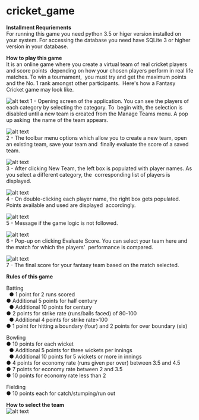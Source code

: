 # cricket_game
**Installment Requriements**<br/>
For running this game you need python 3.5 or higer version installed on your system.
For accessing the database you need have SQLite 3 or higher version in your database.

**How to play this game**<br/>
It is an online game where you create a virtual team of real cricket players and score points  depending on how your chosen players perform in real life matches. To win a tournament,  you must try and get the maximum points and the No. 1 rank amongst other participants.  Here's how a Fantasy Cricket game may look like. 

![alt text](Circket_1.PNG) 
1 - Opening screen of the application. You can see the players of each category by selecting the category. To  begin with, the selection is disabled until a new team is created from the Manage Teams menu. A pop up asking  the name of the team appears. 
 
![alt text](circket_6.png)  
2 - The toolbar menu options which allow you to create a new team, open an existing team, save your team and  finally evaluate the score of a saved team.
 
![alt text](Circket_2.png)   
 3 - After clicking New Team, the left box is populated with player names. As you select a different category, the  corresponding list of players is displayed. 

![alt text](Circket_3.png)  
4 - On double-clicking each player name, the right box gets populated. Points available and used are displayed  accordingly. 

![alt text](Circket_4.png)  
5 - Message if the game logic is not followed.

![alt text](circket_7.png)  
6 - Pop-up on clicking Evaluate Score. You can select your team here and the match for which the players'  performance is compared.  

![alt text](Circket_5.png)  
7 - The final score for your fantasy team based on the match selected.

**Rules of this game**<br/>

Batting <br/> 
● 1 point for 2 runs scored<br/>
● Additional 5 points for half century<br/>  
● Additional 10 points for century<br/>
● 2 points for strike rate (runs/balls faced) of 80-100<br/>  
● Additional 4 points for strike rate>100<br/>
● 1 point for hitting a boundary (four) and 2 points for over boundary (six)<br/>

Bowling <br/>
● 10 points for each wicket<br/>  
● Additional 5 points for three wickets per innings<br/>  
● Additional 10 points for 5 wickets or more in innings<br/> 
● 4 points for economy rate (runs given per over) between 3.5 and 4.5<br/> 
● 7  points for economy rate between 2 and 3.5<br/>
● 10 points for economy rate less than 2<br/>

Fielding <br/>
● 10 points each for catch/stumping/run out<br/>

**How to select the team**<br/>
![alt text](criteria.jpg)



 

